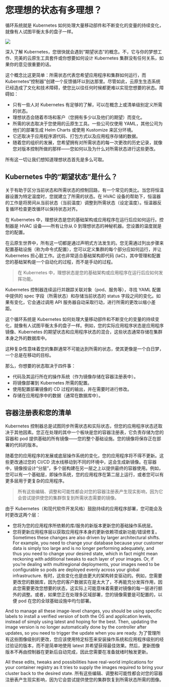 # 您理想的状态有多理想？

循环系统就是 Kubernetes 如何处理大量移动部件和不断变化的变量的持续变化，就像有人试图平衡太多的盘子一样。

![](https://cdn.thenewstack.io/media/2023/02/2eaa8e8c-woman-2-1024x662.jpg)

深入了解 Kubernetes，您很快就会遇到“期望状态”的概念。不，它与你的梦想工作、完美的云原生工具套件或你想要如何设计 Kubernetes 集群没有任何关系，如果你的意见很重要的话。

这个概念比这更简单：所需状态代表您希望应用程序和集群如何运行，而 Kubernetes“控制器”创建一个反馈循环以到达那里。尽管如此，云原生生态系统已经造成了文化和技术障碍，使您比以往任何时候都更难以实现您想要的状态。障碍如：

* 只有一些人对 Kubernetes 有足够的了解，可以在概念上或清单级别定义所需的状态。
* 理想状态会随着市场和客户（您拥有多少以及他们的期望）而变化。
* 所需的状态取决于您使用的云原生工具。一些公司仅使用 YAML，其他公司为他们的部署生成 Helm Charts 或使用 Kustomize 来区分环境。
* 它还取决于应用程序源代码、打包方式以及应用程序存储的数据。
* 随着您的组织的发展，您希望拥有对所需状态的每一次更改的历史记录，就像您对版本控制所做的那样——您如何以及为什么对所需状态进行这些更改。

所有这一切让我们想知道理想状态首先是多么可取。

## Kubernetes 中的“期望状态”是什么？

关于有助于区分当前状态和所需状态的控制回路，有一个常见的类比。当您将恒温器设置为特定温度时，您就建立了所需的状态。在 HVAC 设备的帮助下，恒温器的工作是将房间从当前状态（当前温度）调整到所需状态（设定温度）。恒温器反复循环检查更改循环以保持状态对齐。

在 Kubernetes 中，理想状态是您的基础架构或应用程序在运行后应如何运行。控制器是 HVAC 设备——所有让你从 0 到理想状态的神秘机器。您设置的温度就是您的配置。

在云原生世界中，所有这一切都是通过声明式方法发生的。您无需通过列出步骤来配置基础设施（称为命令式配置），您可以定义集群的每个部分应如何运行，并让 Kubernetes 担心脏工作。这也非常适合基础架构即代码 (IaC)，其中管理和配置您的基础架构是一个自动化的过程，而不是手动的过程。

> 在 Kubernetes 中，理想状态是您的基础架构或应用程序在运行后应如何发挥功能。

Kubernetes 控制器连续运行并跟踪关联对象（pod、服务等），寻找 YAML 配置中提供的 spec 字段（所需状态）和存储当前状态的 status 字段之间的变化。如果有变化，它会通过调用 API 服务器自动采取行动，进行所需的更改以缩小差距。

这个循环系统是 Kubernetes 如何处理大量移动部件和不断变化的变量的持续变化，就像有人试图平衡太多的盘子一样。例如，您的实际应用程序状态是应用程序镜像、Kubernetes 的期望状态和应用程序状态的混合，这些状态通常存储在集群本身之外的数据库中。

这种复杂性意味着您的集群通常不可能达到所需的状态，使其更像是一个白日梦，一个总是在移动的目标。

那么，你想要的状态取决于四件事：


* 代码及其运行所在的操作系统（作为镜像存储在容器注册表中）。
* 将镜像部署到 Kubernetes 所需的配置。
* 使用配置部署镜像的 CD 过程的输出，并在需要时进行修改。
* 存储在应用程序中的数据（通常在数据库中）。

## 容器注册表和您的清单

Kubernetes 控制器总是试图同步所需状态和实际状态，但您的应用程序状态还取决于其他因素。您正在处理的其中一个板块是您的容器注册表，它负责存储为您的容器和 pod 提供基础的所有镜像——您的整个基础设施。您的镜像将保存正在部署的代码的版本。

随着您的应用程序的发展或底层操作系统的变化，您的应用程序将不得不更新。这些更改通过您的 CI/CD 流水线移动到不同的环境中，这会生成新镜像。在容器中，镜像按设计“分层”，多个层构建在另一层之上以提供最终的容器使用。例如，您可以有一个基础层，即操作系统，您的应用程序在第二层上运行，或者您可以有更多层用于更复杂的应用程序。

> 所有这些编辑、调整和可能性都会对您的容器注册表产生现实影响，因为它会尝试提供使您的集群恢复到所需状态需要的镜像。

由于 Kubernetes（和现代软件开发风格）鼓励持续的应用程序部署，您可能会及时更改这两个层：

* 您将为您的应用程序所依赖的库/服务的新版本更新您的基础操作系统层。
* 您将更新应用程序层以获取应用程序本身的更新依赖项或新功能/错误修复。
Sometimes these changes are also driven by larger architectural shifts. For example, you need to change your database because your customer data is simply too large and is no longer performing adequately, and thus you need to change your desired state, which in fact might mean reckoning with additional tweaks to each layer of your images. Or, if you’re dealing with multiregional deployments, your images need to be configurable so pods are deployed evenly across your global infrastructure.
有时，这些变化也是由更大的架构转变驱动的。例如，您需要更改您的数据库，因为您的客户数据实在是太大了，不再能充分发挥作用，因此您需要更改您想要的状态，这实际上可能意味着需要对镜像的每一层进行额外的调整。或者，如果您正在处理多区域部署，您的镜像需要是可配置的，以便 pod 在您的全球基础设施中均匀部署。

And to manage all these image-level changes, you should be using specific labels to install a verified version of both the OS and application levels, instead of simply using latest and hoping for the best. Then, updating the image version is no longer automatically done by the controller after updates, so you need to trigger the update when you are ready.
为了管理所有这些图像级别的更改，您应该使用特定标签来安装操作系统和应用程序级别的经过验证的版本，而不是简单地使用 latest 并希望获得最佳效果。然后，更新图像版本不再由控制器在更新后自动完成，因此您需要在准备就绪时触发更新。

All these edits, tweaks and possibilities have real-world implications for your container registry as it tries to supply the images required to bring your cluster back to the desired state.
所有这些编辑、调整和可能性都会对您的容器注册表产生现实影响，因为它会尝试提供使您的集群恢复到所需状态所需的图像。